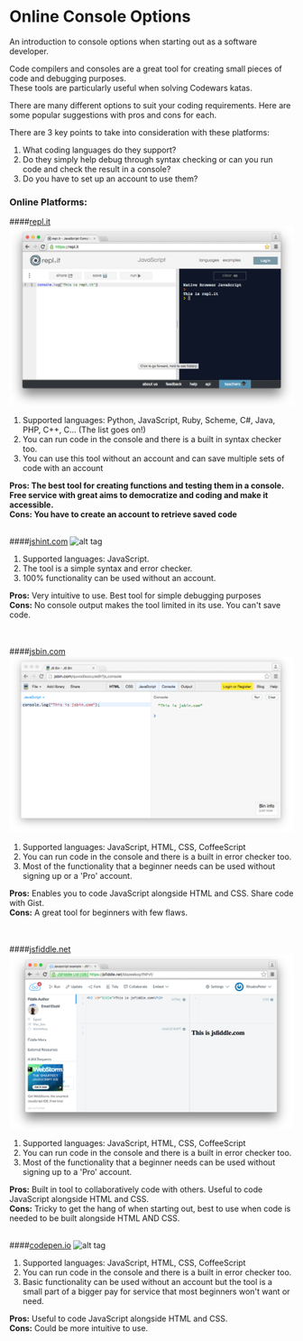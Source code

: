 # Online Console Options

An introduction to console options when starting out as a software developer.

Code compilers and consoles are a great tool for creating small pieces of code and debugging purposes. 
<br>These tools are particularly useful when solving Codewars katas.

There are many different options to suit your coding requirements. Here are some popular suggestions with pros and cons for each. 

There are 3 key points to take into consideration with these platforms:

  1. What coding languages do they support?
  2. Do they simply help debug through syntax checking or can you run code and check the result in a console?
  3. Do you have to set up an account to use them?

### Online Platforms:

####[repl.it](https://repl.it/)
![alt tag](https://raw.githubusercontent.com/RhodesPeter/Console-Options/Screenshots/Repl.it.png)<br>
 
  1. Supported languages: Python, JavaScript, Ruby, Scheme, C#, Java, PHP, C++, C... (The list goes on!)<br>
  2. You can run code in the console and there is a built in syntax checker too.<br>
  3. You can use this tool without an account and can save multiple sets of code with an account<br>

<b>Pros: The best tool for creating functions and testing them in a console. Free service with great aims to democratize and coding and make it accessible. </b><br>
<b>Cons: You have to create an account to retrieve saved code</b>
<br>
<br>

####[jshint.com](http://jshint.com)
![alt tag](https://github.com/RhodesPeter/Online-Console-Options/blob/Screenshots/jshint.com.png)<br>

  1. Supported languages: JavaScript. <br>
  2. The tool is a simple syntax and error checker. <br>
  3. 100% functionality can be used without an account. <br>

<b>Pros:</b> Very intuitive to use. Best tool for simple debugging purposes<br>
<b>Cons:</b> No console output makes the tool limited in its use. You can't save code.<br>
<br>
<br>

####[jsbin.com](https://jsbin.com)
![alt tag](https://github.com/RhodesPeter/Console-Options/blob/Screenshots/jsbin.com.png)<br>

  1. Supported languages: JavaScript, HTML, CSS, CoffeeScript<br>
  2. You can run code in the console and there is a built in error checker too.<br>
  3. Most of the functionality that a beginner needs can be used without signing up or a 'Pro' account.<br>

<b>Pros:</b> Enables you to code JavaScript alongside HTML and CSS. Share code with Gist. <br>
<b>Cons:</b> A great tool for beginners with few flaws.<br>
<br>
<br>

####[jsfiddle.net](https://jsfiddle.net/)
![alt tag](https://github.com/RhodesPeter/Console-Options/blob/Screenshots/jsfiddle.png)<br>

 1. Supported languages: JavaScript, HTML, CSS, CoffeeScript<br>
 2. You can run code in the console and there is a built in error checker too.<br>
 3. Most of the functionality that a beginner needs can be used without signing up to a 'Pro' account.<br>

<b>Pros:</b> Built in tool to collaboratively code with others. Useful to code JavaScript alongside HTML and CSS.<br>
<b>Cons:</b> Tricky to get the hang of when starting out, best to use when code is needed to be built alongside HTML AND CSS. 
<br>
<br>

####[codepen.io](http://codepen.io/nullobject/pen/rAbio)
![alt tag](https://github.com/RhodesPeter/Online-Console-Options/blob/Screenshots/codepen.io.png)<br>

 1. Supported languages: JavaScript, HTML, CSS, CoffeeScript<br>
 2. You can run code in the console and there is a built in error checker too.<br>
 3. Basic functionality can be used without an account but the tool is a small part of a bigger pay for service that most beginners won't want or need.<br>

<b>Pros:</b> Useful to code JavaScript alongside HTML and CSS.<br>
<b>Cons:</b> Could be more intuitive to use. 
<br>
<br>
